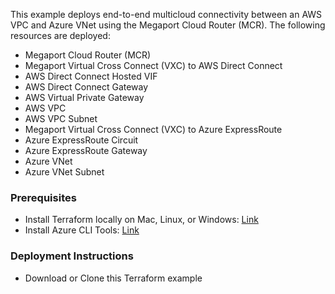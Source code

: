 This example deploys end-to-end multicloud connectivity between an AWS VPC and Azure VNet using the Megaport Cloud Router (MCR). The following resources are deployed:

* Megaport Cloud Router (MCR)
* Megaport Virtual Cross Connect (VXC) to AWS Direct Connect
* AWS Direct Connect Hosted VIF
* AWS Direct Connect Gateway
* AWS Virtual Private Gateway
* AWS VPC
* AWS VPC Subnet
* Megaport Virtual Cross Connect (VXC) to Azure ExpressRoute
* Azure ExpressRoute Circuit
* Azure ExpressRoute Gateway
* Azure VNet
* Azure VNet Subnet

### Prerequisites

* Install Terraform locally on Mac, Linux, or Windows: [Link](https://developer.hashicorp.com/terraform/tutorials/azure-get-started/install-cli)
* Install Azure CLI Tools: [Link](https://developer.hashicorp.com/terraform/tutorials/azure-get-started/azure-build)

### Deployment Instructions

* Download or Clone this Terraform example 






